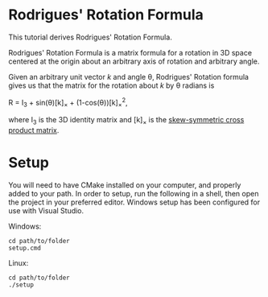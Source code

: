 # Rodrigues' Rotation Formula

This tutorial derives Rodrigues' Rotation Formula.

Rodrigues' Rotation Formula is a matrix formula for a rotation in 3D space centered at the origin about an arbitrary axis of rotation and arbitrary angle.

Given an arbitrary unit vector *k* and angle &theta;, Rodrigues' Rotation formula gives us that the matrix for the rotation about *k* by &theta; radians is

R = I<sub>3</sub> + sin(&theta;)\[k\]<sub>&times;</sub> + (1-cos(&theta;))\[k\]<sub>&times;</sub><sup>2</sup>,

where I<sub>3</sub> is the 3D identity matrix and \[k\]<sub>&times;</sub> is the [skew-symmetric cross product matrix](<https://en.wikipedia.org/wiki/Cross_product#Conversion_to_matrix_multiplication>).

# Setup

You will need to have CMake installed on your computer, and properly added to your path. In order to setup, run the following in a shell, then open the project in your preferred editor. Windows setup has been configured for use with Visual Studio.

Windows:
```
cd path/to/folder
setup.cmd
```
Linux:
```
cd path/to/folder
./setup
```
